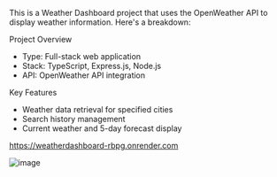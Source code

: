 This is a Weather Dashboard project that uses the OpenWeather API to display weather information. Here's a breakdown:

Project Overview
  - Type: Full-stack web application
  - Stack: TypeScript, Express.js, Node.js
  - API: OpenWeather API integration

Key Features
  - Weather data retrieval for specified cities
  - Search history management
  - Current weather and 5-day forecast display

https://weatherdashboard-rbpg.onrender.com

![image](https://github.com/user-attachments/assets/bdda60f9-b70d-4aa3-ba01-b9a98f9c0108)
